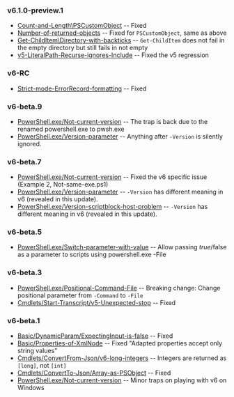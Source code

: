 
### v6.1.0-preview.1

- [Count-and-Length\PSCustomObject](Basic\Count-and-Length\PSCustomObject)
-- Fixed
- [Number-of-returned-objects](Basic\Number-of-returned-objects)
-- Fixed for `PSCustomObject`, same as above
- [Get-ChildItem\Directory-with-backticks](Cmdlets\Get-ChildItem\Directory-with-backticks)
-- `Get-ChildItem` does not fail in the empty directory but still fails in not empty
- [v5-LiteralPath-Recurse-ignores-Include](Cmdlets\Get-ChildItem\v5-LiteralPath-Recurse-ignores-Include)
-- Fixed the v5 regression

### v6-RC

- [Strict-mode-ErrorRecord-formatting](Basic\Strict-mode-ErrorRecord-formatting)
-- Fixed

### v6-beta.9

- [PowerShell.exe/Not-current-version](PowerShell.exe/Not-current-version)
-- The trap is back due to the renamed powershell.exe to pwsh.exe
- [PowerShell.exe/Version-parameter](PowerShell.exe/Version-parameter)
-- Anything after `-Version` is silently ignored.

### v6-beta.7

- [PowerShell.exe/Not-current-version](PowerShell.exe/Not-current-version)
-- Fixed the v6 specific issue (Example 2, Not-same-exe.ps1)
- [PowerShell.exe/Version-parameter](PowerShell.exe/Version-parameter)
-- `-Version` has different meaning in v6 (revealed in this update).
- [PowerShell.exe/Version-scriptblock-host-problem](PowerShell.exe/Version-scriptblock-host-problem)
-- `-Version` has different meaning in v6 (revealed in this update).

### v6-beta.5

- [PowerShell.exe/Switch-parameter-with-value](PowerShell.exe/Switch-parameter-with-value)
-- Allow passing $true/$false as a parameter to scripts using powershell.exe -File

### v6-beta.3

- [PowerShell.exe/Positional-Command-File](PowerShell.exe/Positional-Command-File)
-- Breaking change: Change positional parameter from `-Command` to `-File`
- [Cmdlets/Start-Transcript/v5-Unexpected-stop](Cmdlets/Start-Transcript/v5-Unexpected-stop)
-- Fixed

### v6-beta.1

- [Basic/DynamicParam/ExpectingInput-is-false](Basic/DynamicParam/ExpectingInput-is-false)
-- Fixed
- [Basic/Properties-of-XmlNode](Basic/Properties-of-XmlNode)
-- Fixed "Adapted properties accept only string values"
- [Cmdlets/ConvertFrom-Json/v6-long-integers](Cmdlets/ConvertFrom-Json/v6-long-integers)
-- Integers are returned as `[long]`, not `[int]`
- [Cmdlets/ConvertTo-Json/Array-as-PSObject](Cmdlets/ConvertTo-Json/Array-as-PSObject)
-- Fixed
- [PowerShell.exe/Not-current-version](PowerShell.exe/Not-current-version)
-- Minor traps on playing with v6 on Windows
